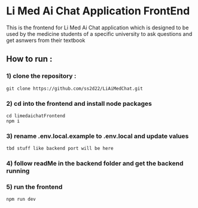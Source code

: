 # Li Med Ai Chat Application FrontEnd

This is the frontend for Li Med Ai Chat application which is designed to be used by the medicine students of a specific university to ask questions and get asnwers from their textbook

## How to run :

### 1) clone the repository :

```
git clone https://github.com/ss2d22/LiAiMedChat.git
```


### 2) cd into the frontend and install node packages

```
cd limedaichatFrontend
npm i
```

### 3) rename .env.local.example to .env.local and update values 

```
tbd stuff like backend port will be here
```

### 4) follow readMe in the backend folder and get the backend running

### 5) run the frontend 

```
npm run dev
```

